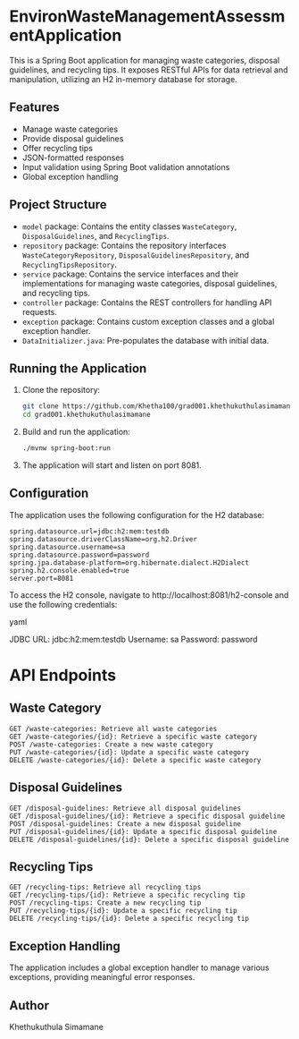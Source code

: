 # EnvironWasteManagementAssessmentApplication

This is a Spring Boot application for managing waste categories, disposal guidelines, and recycling tips. It exposes RESTful APIs for data retrieval and manipulation, utilizing an H2 in-memory database for storage.

## Features

- Manage waste categories
- Provide disposal guidelines
- Offer recycling tips
- JSON-formatted responses
- Input validation using Spring Boot validation annotations
- Global exception handling

## Project Structure

- `model` package: Contains the entity classes `WasteCategory`, `DisposalGuidelines`, and `RecyclingTips`.
- `repository` package: Contains the repository interfaces `WasteCategoryRepository`, `DisposalGuidelinesRepository`, and `RecyclingTipsRepository`.
- `service` package: Contains the service interfaces and their implementations for managing waste categories, disposal guidelines, and recycling tips.
- `controller` package: Contains the REST controllers for handling API requests.
- `exception` package: Contains custom exception classes and a global exception handler.
- `DataInitializer.java`: Pre-populates the database with initial data.

## Running the Application

1. Clone the repository:
    ```bash
    git clone https://github.com/Khetha100/grad001.khethukuthulasimamane.git
    cd grad001.khethukuthulasimamane
    ```

2. Build and run the application:
    ```bash
    ./mvnw spring-boot:run
    ```

3. The application will start and listen on port 8081.

## Configuration

The application uses the following configuration for the H2 database:

```properties
spring.datasource.url=jdbc:h2:mem:testdb
spring.datasource.driverClassName=org.h2.Driver
spring.datasource.username=sa
spring.datasource.password=password
spring.jpa.database-platform=org.hibernate.dialect.H2Dialect
spring.h2.console.enabled=true
server.port=8081
```

To access the H2 console, navigate to http://localhost:8081/h2-console and use the following credentials:

yaml

JDBC URL: jdbc:h2:mem:testdb
Username: sa
Password: password

# API Endpoints
## Waste Category

    GET /waste-categories: Retrieve all waste categories
    GET /waste-categories/{id}: Retrieve a specific waste category
    POST /waste-categories: Create a new waste category
    PUT /waste-categories/{id}: Update a specific waste category
    DELETE /waste-categories/{id}: Delete a specific waste category

## Disposal Guidelines

    GET /disposal-guidelines: Retrieve all disposal guidelines
    GET /disposal-guidelines/{id}: Retrieve a specific disposal guideline
    POST /disposal-guidelines: Create a new disposal guideline
    PUT /disposal-guidelines/{id}: Update a specific disposal guideline
    DELETE /disposal-guidelines/{id}: Delete a specific disposal guideline

## Recycling Tips

    GET /recycling-tips: Retrieve all recycling tips
    GET /recycling-tips/{id}: Retrieve a specific recycling tip
    POST /recycling-tips: Create a new recycling tip
    PUT /recycling-tips/{id}: Update a specific recycling tip
    DELETE /recycling-tips/{id}: Delete a specific recycling tip

## Exception Handling

The application includes a global exception handler to manage various exceptions, providing meaningful error responses.

## Author

Khethukuthula Simamane
